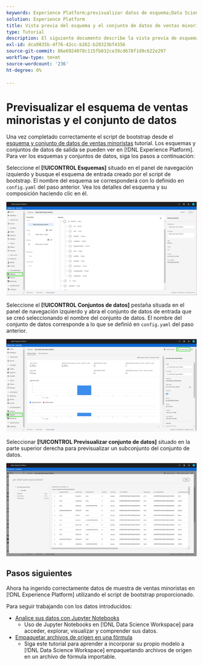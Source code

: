 ```yaml
---
keywords: Experience Platform;previsualizar datos de esquema;Data Science Workspace;temas populares
solution: Experience Platform
title: Vista previa del esquema y el conjunto de datos de ventas minoristas
type: Tutorial
description: El siguiente documento describe la vista previa de esquemas y conjuntos de datos en Adobe Experience Platform.
exl-id: dca9835b-4f76-42cc-b262-b20323bf4356
source-git-commit: 86e6924078c115fb032ce39cd678f1d9c622e297
workflow-type: tm+mt
source-wordcount: '236'
ht-degree: 0%

---
```


# Previsualizar el esquema de ventas minoristas y el conjunto de datos

Una vez completado correctamente el script de bootstrap desde el [esquema y conjunto de datos de ventas minoristas](./create-retails-sales-dataset.md) tutorial. Los esquemas y conjuntos de datos de salida se pueden ver en [!DNL Experience Platform]. Para ver los esquemas y conjuntos de datos, siga los pasos a continuación:

Seleccione el **[!UICONTROL Esquemas]** situado en el panel de navegación izquierdo y busque el esquema de entrada creado por el script de bootstrap. El nombre del esquema se corresponderá con lo definido en `config.yaml` del paso anterior. Vea los detalles del esquema y su composición haciendo clic en él.

![](../images/models-recipes/access-data/schema.PNG)

Seleccione el **[!UICONTROL Conjuntos de datos]** pestaña situada en el panel de navegación izquierdo y abra el conjunto de datos de entrada que se creó seleccionando el nombre del conjunto de datos. El nombre del conjunto de datos corresponde a lo que se definió en `config.yaml` del paso anterior.

![](../images/models-recipes/access-data/dataset.PNG)

Seleccionar **[!UICONTROL Previsualizar conjunto de datos]** situado en la parte superior derecha para previsualizar un subconjunto del conjunto de datos.

![](../images/models-recipes/access-data/preview.PNG)

## Pasos siguientes

Ahora ha ingerido correctamente datos de muestra de ventas minoristas en [!DNL Experience Platform] utilizando el script de bootstrap proporcionado.

Para seguir trabajando con los datos introducidos:
- [Analice sus datos con Jupyter Notebooks](../jupyterlab/analyze-your-data.md)
   - Uso de Jupyter Notebooks en [!DNL Data Science Workspace] para acceder, explorar, visualizar y comprender sus datos.
- [Empaquetar archivos de origen en una fórmula](./package-source-files-recipe.md)
   - Siga este tutorial para aprender a incorporar su propio modelo a [!DNL Data Science Workspace] empaquetando archivos de origen en un archivo de fórmula importable.
